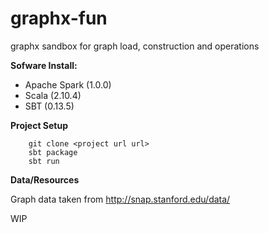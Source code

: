 
graphx-fun
==========

graphx sandbox for graph load, construction and operations


**Sofware Install:**

 - Apache Spark (1.0.0)
 - Scala (2.10.4)
 - SBT (0.13.5)

**Project Setup**

        git clone <project url url>
        sbt package
        sbt run


**Data/Resources**

Graph data taken from http://snap.stanford.edu/data/


WIP
